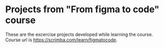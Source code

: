 # Projects from "From figma to code" course

These are the excercise projects developed while learning the course. Course url is https://scrimba.com/learn/figmatocode.